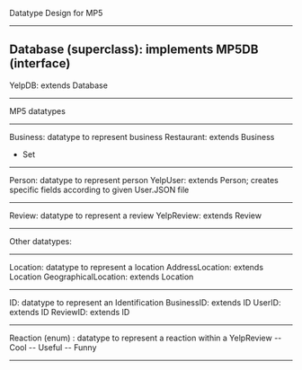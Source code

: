 Datatype Design for MP5

* * *
Database (superclass): implements MP5DB (interface)
  -
YelpDB: extends Database
* * *


MP5 datatypes
* * *
Business: datatype to represent business
Restaurant: extends Business
  - Set <Review>
* * *
Person: datatype to represent person
YelpUser: extends Person; creates specific fields according to given User.JSON file
*****
Review: datatype to represent a review
YelpReview: extends Review
*****


Other datatypes:
******
Location: datatype to represent a location
AddressLocation: extends Location
GeographicalLocation: extends Location
******
ID: datatype to represent an Identification
BusinessID: extends ID
UserID: extends ID
ReviewID: extends ID
******
Reaction (enum) : datatype to represent a reaction within a YelpReview
  -- Cool
  -- Useful
  -- Funny
******
